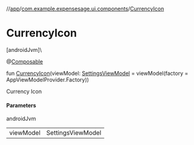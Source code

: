 //[app](../../index.md)/[com.example.expensesage.ui.components](index.md)/[CurrencyIcon](-currency-icon.md)

# CurrencyIcon

[androidJvm]\

@[Composable](https://developer.android.com/reference/kotlin/androidx/compose/runtime/Composable.html)

fun [CurrencyIcon](-currency-icon.md)(viewModel: [SettingsViewModel](../com.example.expensesage.ui.viewModels/-settings-view-model/index.md) = viewModel(factory = AppViewModelProvider.Factory))

Currency Icon

#### Parameters

androidJvm

| | |
|---|---|
| viewModel | SettingsViewModel |
